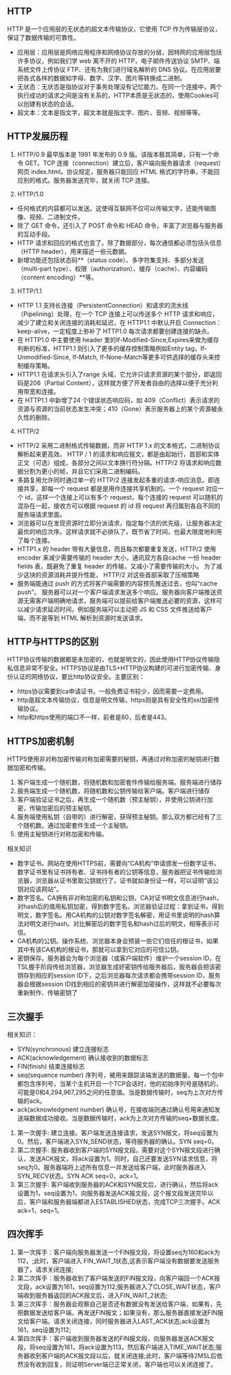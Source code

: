 ## HTTP
HTTP 是一个应用层的无状态的超文本传输协议，它使用 TCP 作为传输层协议，保证了数据传输的可靠性。

* 应用层：应用层是网络应用程序和网络协议存放的分层，因特网的应用层包括许多协议，例如我们学 web 离不开的 HTTP，电子邮件传送协议 SMTP、端系统文件上传协议 FTP、还有为我们进行域名解析的 DNS 协议。在应用层要把各式各样的数据如字母、数字、汉字、图片等转换成二进制。
* 无状态：无状态是指协议对于事务处理没有记忆能力。在同一个连接中，两个执行成功的请求之间是没有关系的，HTTP本质是无状态的，使用Cookies可以创建有状态的会话。
* 超文本：文本是指文字，超文本就是指文字、图片、音频、视频等等。

## HTTP发展历程
1. HTTP/0.9
最早版本是 1991 年发布的 0.9 版。该版本极其简单，只有一个命令 GET。TCP 连接（connection）建立后，客户端向服务器请求（request）网页 index.html。协议规定，服务器只能回应 HTML 格式的字符串，不能回应别的格式。服务器发送完毕，就关闭 TCP 连接。

2. HTTP/1.0
* 任何格式的内容都可以发送。这使得互联网不仅可以传输文字，还能传输图像、视频、二进制文件。
* 除了 GET 命令，还引入了 POST 命令和 HEAD 命令，丰富了浏览器与服务器的互动手段。
* HTTP 请求和回应的格式也变了。除了数据部分，每次通信都必须包括头信息（HTTP header），用来描述一些元数据。
* 新增功能还包括状态码**（status code）、多字符集支持、多部分发送（multi-part type）、权限（authorization）、缓存（cache）、内容编码（content encoding）**等。

3. HTTP/1.1
*  HTTP 1.1 支持长连接（PersistentConnection）和请求的流水线（Pipelining）处理，在一个 TCP 连接上可以传送多个 HTTP 请求和响应，减少了建立和关闭连接的消耗和延迟，在 HTTP1.1 中默认开启 Connection： keep-alive，一定程度上弥补了 HTTP1.0 每次请求都要创建连接的缺点。
* 在 HTTP1.0 中主要使用 header 里的If-Modified-Since,Expires来做为缓存判断的标准，HTTP1.1 则引入了更多的缓存控制策略例如Entity tag，If-Unmodified-Since, If-Match, If-None-Match等更多可供选择的缓存头来控制缓存策略。
* HTTP1.1 在请求头引入了range 头域，它允许只请求资源的某个部分，即返回码是206（Partial Content），这样就方便了开发者自由的选择以便于充分利用带宽和连接。
* 在 HTTP1.1 中新增了24 个错误状态响应码，如 409（Conflict）表示请求的资源与资源的当前状态发生冲突；410（Gone）表示服务器上的某个资源被永久性的删除。

4. HTTP/2
* HTTP/2 采用二进制格式传输数据，而非 HTTP 1.x 的文本格式，二进制协议解析起来更高效。 HTTP / 1 的请求和响应报文，都是由起始行，首部和实体正文（可选）组成，各部分之间以文本换行符分隔。HTTP/2 将请求和响应数据分割为更小的帧，并且它们采用二进制编码。
* 多路复用允许同时通过单一的 HTTP/2 连接发起多重的请求-响应消息。即连接共享，即每一个 request 都是是用作连接共享机制的。一个 request 对应一个 id，这样一个连接上可以有多个 request，每个连接的 request 可以随机的混杂在一起，接收方可以根据 request 的 id 将 request 再归属到各自不同的服务端请求里面。
* 浏览器可以在发现资源时立即分派请求，指定每个流的优先级，让服务器决定最优的响应次序。这样请求就不必排队了，既节省了时间，也最大限度地利用了每个连接。
* HTTP1.x 的 header 带有大量信息，而且每次都要重复发送，HTTP/2 使用 encoder 来减少需要传输的 header 大小，通讯双方各自cache 一份 header fields 表，既避免了重复 header 的传输，又减小了需要传输的大小。
为了减少这块的资源消耗并提升性能， HTTP/2 对这些首部采取了压缩策略
* 服务端能通过 push 的方式将客户端需要的内容预先推送过去，也叫“cache push”。
服务器可以对一个客户端请求发送多个响应。服务器向客户端推送资源无需客户端明确地请求，服务端可以提前给客户端推送必要的资源，这样可以减少请求延迟时间，例如服务端可以主动把 JS 和 CSS 文件推送给客户端，而不是等到 HTML 解析到资源时发送请求。

## HTTP与HTTPS的区别
HTTP协议传输的数据都是未加密的，也就是明文的，因此使用HTTP协议传输隐私信息非常不安全。HTTPS协议是由TLS+HTTP协议构建的可进行加密传输、身份认证的网络协议，要比http协议安全。主要区别：
* https协议需要到ca申请证书，一般免费证书较少，因而需要一定费用。
* http是超文本传输协议，信息是明文传输，https则是具有安全性的ssl加密传输协议。
* http和https使用的端口不一样，前者是80，后者是443。

## HTTPS加密机制
HTTPS使用非对称加密传输对称加密需要的秘钥，再通过对称加密的秘钥进行数据加密和传输。
1. 客户端生成一个随机数，将随机数和加密套件传输给服务端。服务端进行储存
2. 服务端生成一个随机数，将随机数和公钥传输给客户端。客户端进行储存
3. 客户端验证证书之后，再生成一个随机数（预主秘钥），并使用公钥进行加密，传输加密后的预主秘钥。
4. 服务端使用私钥（自带的）进行解密，获得预主秘钥。那么双方都已经有了三个随机数。通过加密套件生成一个主秘钥。
5. 使用主秘钥进行对称加密和传输。

相关知识
* 数字证书。网站在使用HTTPS前，需要向“CA机构”申请颁发一份数字证书，数字证书里有证书持有者、证书持有者的公钥等信息，服务器把证书传输给浏览器，浏览器从证书里取公钥就行了，证书就如身份证一样，可以证明“该公钥对应该网站”。
* 数字签名。CA拥有非对称加密的私钥和公钥，CA对证书明文信息进行hash，对hash后的值用私钥加密，得到数字签名。浏览器验证过程：拿到证书，得到明文，数字签名。用CA机构的公钥对数字签名解密，用证书里说明的hash算法对明文进行hash。对比解密后的数字签名和hash过后的明文，相等表示可信。
* CA机构的公钥。操作系统、浏览器本身会预装一些它们信任的根证书，如果其中有该CA机构的根证书，那就可以拿到它对应的可信公钥。
* 密钥保存。服务器会为每个浏览器（或客户端软件）维护一个session ID，在TSL握手阶段传给浏览器，浏览器生成好密钥传给服务器后，服务器会把该密钥存到相应的session ID下，之后浏览器每次请求都会携带session ID，服务器会根据session ID找到相应的密钥并进行解密加密操作，这样就不必要每次重新制作、传输密钥了

## 三次握手
相关知识：
* SYN(synchronous) 建立连接标志
* ACK(acknowledgement) 确认接收到的数据标志
* FIN(finish) 结束连接标志
* seq(sequence number) 序列号，被用来跟踪该端发送的数据量。每一个包中都包含序列号，当某个主机开启一个TCP会话时，他的初始序列号是随机的，可能是0和4,294,967,295之间的任意值。当是数据传输时，seq为上次对方传输的ack。
* ack(acknowledgment number) 确认号，在接收端则通过确认号用来通知发送端数据成功接收。当是数据传输时，ack为上次对方传输的seq+数据长度。

1. 第一次握手: 建立连接。客户端发送连接请求，发送SYN报文，将seq设置为0。然后，客户端进入SYN_SEND状态，等待服务器的确认。SYN seq=0。
2. 第二次握手: 服务器收到客户端的SYN报文段。需要对这个SYN报文段进行确认，发送ACK报文，将ack设置为1。同时，自己还要发送SYN请求信息，将seq为0。服务器端将上述所有信息一并发送给客户端，此时服务器进入SYN_RECV状态。SYN ACK seq=0，ack=1。
3. 第三次握手: 客户端收到服务器的ACK和SYN报文后，进行确认，然后将ack设置为1，seq设置为1，向服务器发送ACK报文段，这个报文段发送完毕以后，客户端和服务器端都进入ESTABLISHED状态，完成TCP三次握手。ACK ack=1，seq=1。

## 四次挥手
1. 第一次挥手：客户端向服务器发送一个FIN报文段，将设置seq为160和ack为112，;此时，客户端进入 FIN_WAIT_1状态,这表示客户端没有数据要发送服务器了，请求关闭连接;
2. 第二次挥手：服务器收到了客户端发送的FIN报文段，向客户端回一个ACK报文段，ack设置为161，seq设置为112;服务器进入了CLOSE_WAIT状态，客户端收到服务器返回的ACK报文后，进入FIN_WAIT_2状态;
3. 第三次挥手：服务器会观察自己是否还有数据没有发送给客户端，如果有，先把数据发送给客户端，再发送FIN报文；如果没有，那么服务器直接发送FIN报文给客户端。请求关闭连接，同时服务器进入LAST_ACK状态;ack设置为161，seq设置为112;
4. 第四次挥手：客户端收到服务器发送的FIN报文段，向服务器发送ACK报文段，将seq设置为161，将ack设置为113，然后客户端进入TIME_WAIT状态;服务器收到客户端的ACK报文段以后，就关闭连接;此时，客户端等待2MSL后依然没有收到回复，则证明Server端已正常关闭，客户端也可以关闭连接了。